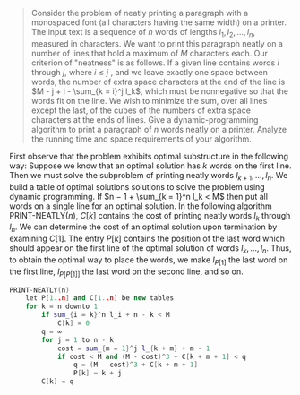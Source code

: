 > Consider the problem of neatly printing a paragraph with a monospaced font (all characters having the same width) on a printer. The input text is a sequence of $n$ words of lengths $l_1, l_2, \ldots, l_n$, measured in characters. We want to print this paragraph neatly on a number of lines that hold a maximum of $M$ characters each. Our criterion of "neatness" is as follows. If a given line contains words $i$ through $j$, where $i \le j$ , and we leave exactly one space between words, the number of extra space characters at the end of the line is $M - j + i - \sum_{k = i}^j l_k$, which must be nonnegative so that the words fit on the line. We wish to minimize the sum, over all lines except the last, of the cubes of the numbers of extra space characters at the ends of lines. Give a dynamic-programming algorithm to print a paragraph of $n$ words neatly on a printer. Analyze the running time and space requirements of your algorithm.

First observe that the problem exhibits optimal substructure in the following way: Suppose we know that an optimal solution has $k$ words on the first line. Then we must solve the subproblem of printing neatly words $l_{k + 1}, \dots, l_n$. We build a table of optimal solutions solutions to solve the problem using dynamic programming. If $n − 1 + \sum_{k = 1}^n l_k < M$ then put all words on a single line for an optimal solution. In the following algorithm $\text{PRINT-NEATLY}(n)$, $C[k]$ contains the cost of printing neatly words $l_k$ through $l_n$. We can determine the cost of an optimal solution upon termination by examining $C[1]$. The entry $P[k]$ contains the position of the last word which should appear on the first line of the optimal solution of words $l_k, \dots, l_n$. Thus, to obtain the optimal way to place the words, we make $l_{P[1]}$ the last word on the first line, $l_{P[P[1]]}$ the last word on the second line, and so on.

```cpp
PRINT-NEATLY(n)
    let P[1..n] and C[1..n] be new tables
    for k = n downto 1
        if sum_{i = k}^n l_i + n - k < M
            C[k] = 0
        q = ∞
        for j = 1 to n - k
            cost = sum_{m = 1}^j l_{k + m} + m - 1
            if cost < M and (M - cost)^3 + C[k + m + 1] < q
                q = (M - cost)^3 + C[k + m + 1]
                P[k] = k + j
        C[k] = q
```
